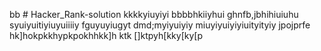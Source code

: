 bb # Hacker_Rank-solution
kkkkyiuyiyi
bbbbhkiiyhui
ghnfb,jbhihiuiuhu
syuiyuitiyiuyuiiiiy
fguyuyiugyt
dmd;myiyuiyiy
miuyiyuiyiyiuityityiy
jpojprfe
hk]hokpkkhypkpokhhkk]h
ktk
[]ktpyh[kky[ky[p
